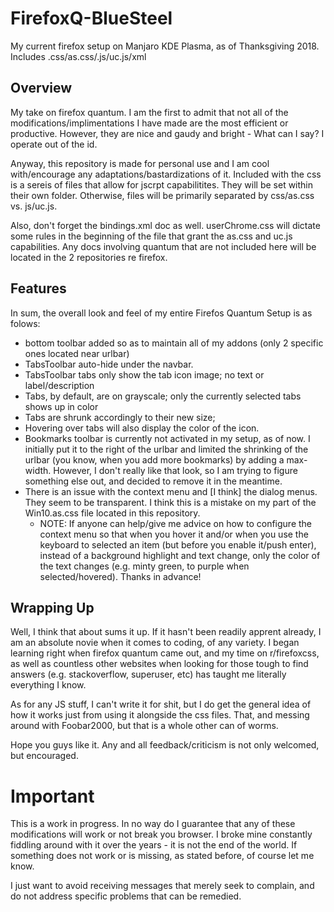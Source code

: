 # FirefoxQ-BlueSteel
My current firefox setup on Manjaro KDE Plasma, as of Thanksgiving 2018. Includes .css/as.css/.js/uc.js/xml

## Overview

My take on firefox quantum. I am the first to admit that not all of the modifications/implimentations I have made are the most efficient or productive. However, they are nice and gaudy and bright - What can I say? I operate out of the id. 

Anyway, this repository is made for personal use and I am cool with/encourage any adaptations/bastardizations of it. Included with the css is a sereis of files that allow for jscrpt capabilitites. They will be set within their own folder. Otherwise, files will be primarily separated by css/as.css vs. js/uc.js. 

Also, don't forget the bindings.xml doc as well. userChrome.css will dictate some rules in the beginning of the file that grant the as.css and uc.js capabilities. Any docs involving quantum that are not included here will be located in the 2 repositories re firefox. 

## Features

In sum, the overall look and feel of my entire Firefos Quantum Setup is as folows:

- bottom toolbar added so as to maintain all of my addons (only 2 specific ones located near urlbar)
- TabsToolbar auto-hide under the navbar. 
- TabsToolbar tabs only show the tab icon image; no text or label/description
- Tabs, by default, are on grayscale; only the currently selected tabs shows up in color
- Tabs are shrunk accordingly to their new size;
- Hovering over tabs will also display the color of the icon.
- Bookmarks toolbar is currently not activated in my setup, as of now. I initially put it to the right of the urlbar and limited the shrinking of the urlbar (you know, when you add more bookmarks) by adding a max-width. However, I don't really like that look, so I am trying to figure something else out, and decided to remove it in the meantime. 
- There is an issue with the context menu and [I think] the dialog menus. They seem to be transparent. I think this is a mistake on my part of the Win10.as.css file located in this repository. 
    - NOTE: If anyone can help/give me advice on how to configure the context menu so that when you hover it and/or when you use the keyboard to selected an item (but before you enable it/push enter), instead of a background highlight and text change, only the color of the text changes (e.g. minty green, to purple when selected/hovered). Thanks in advance!
    

## Wrapping Up
Well, I think that about sums it up. If it hasn't been readily apprent already, I am an absolute novie when it comes to coding, of any variety. I began learning right when firefox quantum came out, and my time on r/firefoxcss, as well as countless other websites when looking for those tough to find answers (e.g. stackoverflow, superuser, etc) has taught me literally everything I know. 

As for any JS stuff, I can't write it for shit, but I do get the general idea of how it works just from using it alongside the css files. That, and messing around with Foobar2000, but that is a whole other can of worms. 

Hope you guys like it. Any and all feedback/criticism is not only welcomed, but encouraged. 

# Important
This is a work in progress. In no way do I guarantee that any of these modifications will work or not break you browser. I broke mine constantly fiddling around with it over the years - it is not the end of the world. If something does not work or is missing, as stated before, of course let me know. 

I just want to avoid receiving messages that merely seek to complain, and do not address specific problems that can be remedied. 
